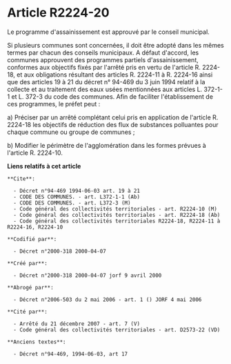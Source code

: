 # Article R2224-20

Le programme d'assainissement est approuvé par le conseil municipal.

Si plusieurs communes sont concernées, il doit être adopté dans les mêmes termes par chacun des conseils municipaux. A défaut
d'accord, les communes approuvent des programmes partiels d'assainissement, conformes aux objectifs fixés par l'arrêté pris
en vertu de l'article R. 2224-18, et aux obligations résultant des articles R. 2224-11 à R. 2224-16 ainsi que des articles 19
à 21 du décret n° 94-469 du 3 juin 1994 relatif à la collecte et au traitement des eaux usées mentionnées aux articles L.
372-1-1 et L. 372-3 du code des communes. Afin de faciliter l'établissement de ces programmes, le préfet peut :

a) Préciser par un arrêté complétant celui pris en application de l'article R. 2224-18 les objectifs de réduction des flux de
substances polluantes pour chaque commune ou groupe de communes ;

b) Modifier le périmètre de l'agglomération dans les formes prévues à l'article R. 2224-10.

**Liens relatifs à cet article**

	**Cite**:

	  - Décret n°94-469 1994-06-03 art. 19 à 21
	  - CODE DES COMMUNES. - art. L372-1-1 (Ab)
	  - CODE DES COMMUNES. - art. L372-3 (M)
	  - Code général des collectivités territoriales - art. R2224-10 (M)
	  - Code général des collectivités territoriales - art. R2224-18 (Ab)
	  - Code général des collectivités territoriales R2224-18, R2224-11 à R2224-16, R2224-10

	**Codifié par**:

	  - Décret n°2000-318 2000-04-07

	**Créé par**:

	  - Décret n°2000-318 2000-04-07 jorf 9 avril 2000

	**Abrogé par**:

	  - Décret n°2006-503 du 2 mai 2006 - art. 1 () JORF 4 mai 2006

	**Cité par**:

	  - Arrêté du 21 décembre 2007 - art. 7 (V)
	  - Code général des collectivités territoriales - art. D2573-22 (VD)

	**Anciens textes**:

	  - Décret n°94-469, 1994-06-03, art 17

